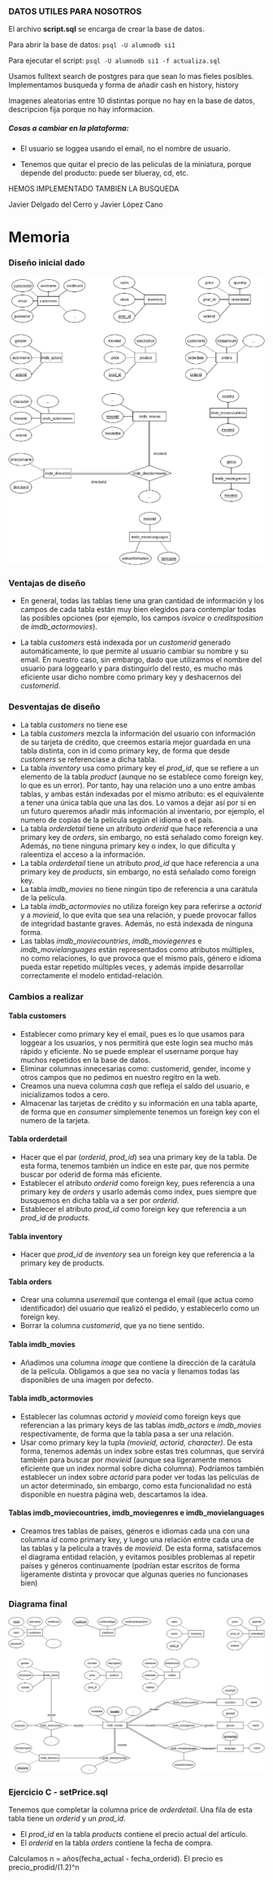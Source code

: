 ### DATOS UTILES PARA NOSOTROS

El archivo **script.sql** se encarga de crear la base de datos.

Para abrir la base de datos: `psql -U alumnodb si1`

Para ejecutar el script: `psql -U alumnodb si1 -f actualiza.sql`

Usamos fulltext search de postgres para que sean lo mas fieles posibles.
Implementamos busqueda y forma de añadir cash en history, history

Imagenes aleatorias entre 10 distintas porque no hay en la base de datos, descripcion fija porque no hay informacion.

##### Cosas a cambiar en la plataforma:

- El usuario se loggea usando el email, no el nombre de usuario.

- Tenemos que quitar el precio de las peliculas de la miniatura, porque depende del producto: puede ser blueray, cd, etc.



HEMOS IMPLEMENTADO TAMBIEN LA BUSQUEDA




Javier Delgado del Cerro y Javier López Cano

# Memoria
### Diseño inicial dado

![](diagram.png)

### Ventajas de diseño

- En general, todas las tablas tiene una gran cantidad de información y los campos de cada tabla están muy bien elegidos para contemplar todas las posibles opciones (por ejemplo, los campos *isvoice* o *creditsposition* de *imdb_actormovies*).

- La tabla *customers* está indexada por un *customerid* generado automáticamente, lo que permite al usuario cambiar su nombre y su email. En nuestro caso, sin embargo, dado que utilizamos el nombre del usuario para loggearlo y para distinguirlo del resto, es mucho más eficiente usar dicho nombre como primary key y deshacernos del *customerid*.

### Desventajas de diseño

- La tabla *customers* no tiene ese
- La tabla *customers* mezcla la información del usuario con información de su tarjeta de crédito, que creemos estaría mejor guardada en una tabla distinta, con in id como primary key, de forma que desde *customers* se referenciase a dicha tabla.
- La tabla *inventory* usa como primary key el *prod_id*, que se refiere a un elemento de la tabla *product* (aunque no se establece como foreign key, lo que es un error). Por tanto, hay una relación uno a uno entre ambas tablas, y ambas están indexadas por el mismo atributo: es el equivalente a tener una única tabla que una las dos. Lo vamos a dejar así por si en un futuro queremos añadir más información al inventario, por ejemplo, el numero de copias de la película según el idioma o el país.
- La tabla *orderdetail* tiene un atributo *orderid* que hace referencia a una primary key de *orders*, sin embargo, no está señalado como foreign key. Además, no tiene ninguna primary key o index, lo que dificulta y raleentiza el acceso a la información.
- La tabla *orderdetail* tiene un atributo *prod_id* que hace referencia a una primary key de *products*, sin embargo, no está señalado como foreign key.
- La tabla *imdb_movies* no tiene ningún tipo de referencia a una carátula de la película.
- La tabla *imdb_actormovies* no utiliza foreign key para referirse a *actorid* y a *movieid*, lo que evita que sea una relación, y puede provocar fallos de integridad bastante graves. Además, no está indexada de ninguna forma.
- Las tablas *imdb_moviecountries*, *imdb_moviegenres* e *imdb_movielanguages* están representados como atributos múltiples, no como relaciones, lo que provoca que el mismo país, género e idioma pueda estar repetido múltiples veces, y además impide desarrollar correctamente el modelo entidad-relación.

### Cambios a realizar

#### Tabla customers

- Establecer como primary key el email, pues es lo que usamos para loggear a los usuarios, y nos permitirá que este login sea mucho más rápido y eficiente. No se puede emplear el username porque hay muchos repetidos en la base de datos.
- Eliminar columnas innecesarias como: customerid, gender, income y otros campos que no pedimos en nuestro regitro en la web.
- Creamos una nueva columna *cash* que refleja el saldo del usuario, e inicializamos todos a cero.
- Almacenar las tarjetas de crédito y su información en una tabla aparte, de forma que en *consumer* simplemente tenemos un foreign key con el numero de la tarjeta.

#### Tabla orderdetail
- Hacer que el par (*orderid*, *prod_id*) sea una primary key de la tabla. De esta forma, tenemos también un índice en este par, que nos permite buscar por oderid de forma más eficiente.
- Establecer el atributo *orderid* como foreign key, pues referencia a una primary key de *orders* y usarlo además como index, pues siempre que busquemos en dicha tabla va a ser por *orderid*.
- Establecer el atributo *prod_id* como foreign key que referencia a un *prod_id* de *products*.

#### Tabla inventory

- Hacer que *prod_id* de *inventory* sea un foreign key que referencia a la primary key de products.

#### Tabla orders

- Crear una columna *useremail* que contenga el email (que actua como identificador) del usuario que realizó el pedido, y establecerlo como un foreign key.
- Borrar la columna *customerid*, que ya no tiene sentido.

#### Tabla imdb_movies

- Añadimos una columna *image* que contiene la dirección de la carátula de la película. Obligamos a que sea no vacía y llenamos todas las disponibles de una imagen por defecto.

#### Tabla imdb_actormovies

- Establecer las columnas *actorid* y *movieid* como foreign keys que referencian a las primary keys de las tablas *imdb_actors* e *imdb_movies* respectivamente, de forma que la tabla pasa a ser una relación.
- Usar como primary key la tupla *(movieid, actorid, character)*. De esta forma, tenemos además un index sobre estas tres columnas, que servirá también para buscar por *movieid* (aunque sea ligeramente menos eficiente que un index normal sobre dicha columna). Podríamos también establecer un index sobre *actorid* para poder ver todas las películas de un actor determinado, sin embargo, como esta funcionalidad no está disponible en nuestra página web, descartamos la idea.

#### Tablas imdb_moviecountries, imdb_moviegenres e imdb_movielanguages

- Creamos tres tablas de países, géneros e idiomas cada una con una columna *id* como primary key, y luego una relación entre cada una de las tablas y la película a través de *movieid*. De esta forma, satisfacemos el diagrama entidad relación, y evitamos posibles problemas al repetir países y géneros continuamente (podrían estar escritos de forma ligeramente distinta y provocar que algunas queries no funcionases bien)

### Diagrama final

![](diagram_final.png)




### Ejercicio C - setPrice.sql

Tenemos que completar la columna price de *orderdetail*. Una fila de esta tabla tiene un *orderid* y un *prod_id*.

- El *prod_id* en la tabla *products* contiene el precio actual del artículo.
- El *orderid* en la tabla *orders* contiene la fecha de compra.

Calculamos n = años(fecha_actual - fecha_orderid). El precio es precio_prodid/(1.2)^n
